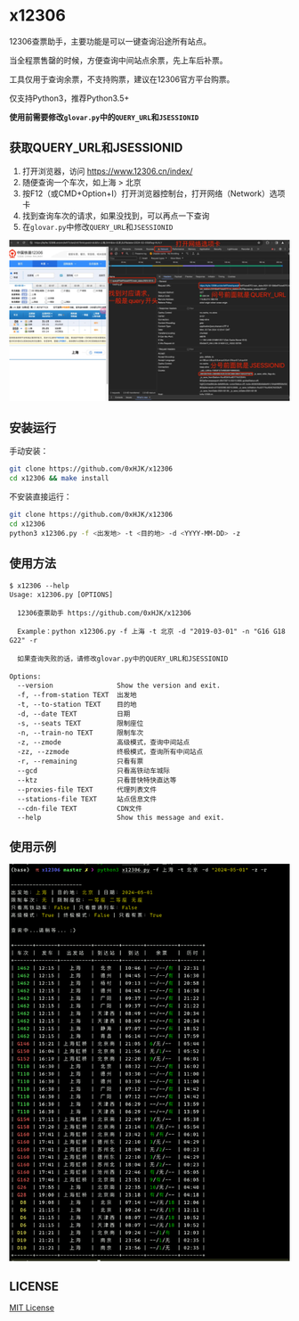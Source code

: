 # x12306

12306查票助手，主要功能是可以一键查询沿途所有站点。

当全程票售罄的时候，方便查询中间站点余票，先上车后补票。

工具仅用于查询余票，不支持购票，建议在12306官方平台购票。

仅支持Python3，推荐Python3.5+

**使用前需要修改`glovar.py`中的`QUERY_URL`和`JSESSIONID`**

## 获取QUERY_URL和JSESSIONID

1. 打开浏览器，访问 https://www.12306.cn/index/
2. 随便查询一个车次，如上海 > 北京
3. 按F12（或CMD+Option+I）打开浏览器控制台，打开网络（Network）选项卡
4. 找到查询车次的请求，如果没找到，可以再点一下查询
5. 在`glovar.py`中修改`QUERY_URL`和`JSESSIONID`

![](./docs/query.jpg)

## 安装运行

手动安装：
```bash
git clone https://github.com/0xHJK/x12306
cd x12306 && make install
```

不安装直接运行：
```bash
git clone https://github.com/0xHJK/x12306
cd x12306
python3 x12306.py -f <出发地> -t <目的地> -d <YYYY-MM-DD> -z
```

## 使用方法

```
$ x12306 --help
Usage: x12306.py [OPTIONS]

  12306查票助手 https://github.com/0xHJK/x12306

  Example：python x12306.py -f 上海 -t 北京 -d "2019-03-01" -n "G16 G18 G22" -r

  如果查询失败的话，请修改glovar.py中的QUERY_URL和JSESSIONID

Options:
  --version                Show the version and exit.
  -f, --from-station TEXT  出发地
  -t, --to-station TEXT    目的地
  -d, --date TEXT          日期
  -s, --seats TEXT         限制座位
  -n, --train-no TEXT      限制车次
  -z, --zmode              高级模式，查询中间站点
  -zz, --zzmode            终极模式，查询所有中间站点
  -r, --remaining          只看有票
  --gcd                    只看高铁动车城际
  --ktz                    只看普快特快直达等
  --proxies-file TEXT      代理列表文件
  --stations-file TEXT     站点信息文件
  --cdn-file TEXT          CDN文件
  --help                   Show this message and exit.
```

## 使用示例

![](https://github.com/0xHJK/x12306/raw/master/docs/preview.png)

## LICENSE
[MIT License](https://github.com/0xHJK/x12306/blob/master/LICENSE)
